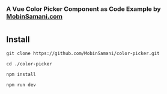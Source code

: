 ### A Vue Color Picker Component as Code Example by [MobinSamani.com](https://MobinSamani.com)

#

## Install

```shell
git clone https://github.com/MobinSamani/color-picker.git

cd ./color-picker

npm install

npm run dev
```